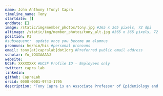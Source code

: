```yaml
---
name: John Anthony (Tony) Capra
timeline_name: Tony
startdate: []
enddate: []
image: /static/img/member_photos/tony.jpg #365 x 365 pixels, 72 dpi
altimage: /static/img/member_photos/tony_alt.jpg #365 x 365 pixels, 72 dpi
position: PI
#subsequent:  update once you become an alumnus
pronouns: he/him/his #personal pronouns
email: tony[at]capralab[dot]org #Preferred public email address
scholar: Yn_tO3IAAAAJ
website: 
UCSF: XXXXXXXX #UCSF Profile ID - Employees only
twitter: capra_lab
linkedin: 
github: CapraLab
orcid: 0000-0001-9743-1795
description: "Tony Capra is an Associate Professor of Epidemiology and Biostatistics in the Bakar Computational Health Sciences Institute at the University of California, San Francisco.  He received his PhD in computer science from Princeton University and completed a postdoc in the Gladstone Institutes at UCSF. Prior to coming to UCSF, Tony spent 7 years at Vanderbilt University in Dept. of Biological Sciences and the Vanderbilt Genetics Institute (VGI)."
---
```

